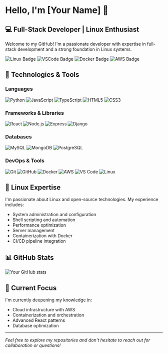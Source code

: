 # Hello, I'm [Your Name] 👋

## 💻 Full-Stack Developer | Linux Enthusiast

Welcome to my GitHub! I'm a passionate developer with expertise in full-stack development and a strong foundation in Linux systems.

![Linux Badge](https://img.shields.io/badge/OS-Linux-informational?style=flat&logo=linux&logoColor=white&color=2bbc8a)
![VSCode Badge](https://img.shields.io/badge/Editor-VSCode-informational?style=flat&logo=visual-studio-code&logoColor=white&color=2bbc8a)
![Docker Badge](https://img.shields.io/badge/Tools-Docker-informational?style=flat&logo=docker&logoColor=white&color=2bbc8a)
![AWS Badge](https://img.shields.io/badge/Cloud-AWS-informational?style=flat&logo=amazon-aws&logoColor=white&color=2bbc8a)

## 🔧 Technologies & Tools

### Languages
![Python](https://img.shields.io/badge/-Python-3776AB?style=flat&logo=python&logoColor=white)
![JavaScript](https://img.shields.io/badge/-JavaScript-F7DF1E?style=flat&logo=javascript&logoColor=black)
![TypeScript](https://img.shields.io/badge/-TypeScript-3178C6?style=flat&logo=typescript&logoColor=white)
![HTML5](https://img.shields.io/badge/-HTML5-E34F26?style=flat&logo=html5&logoColor=white)
![CSS3](https://img.shields.io/badge/-CSS3-1572B6?style=flat&logo=css3&logoColor=white)

### Frameworks & Libraries
![React](https://img.shields.io/badge/-React-61DAFB?style=flat&logo=react&logoColor=black)
![Node.js](https://img.shields.io/badge/-Node.js-339933?style=flat&logo=node.js&logoColor=white)
![Express](https://img.shields.io/badge/-Express-000000?style=flat&logo=express&logoColor=white)
![Django](https://img.shields.io/badge/-Django-092E20?style=flat&logo=django&logoColor=white)

### Databases
![MySQL](https://img.shields.io/badge/-MySQL-4479A1?style=flat&logo=mysql&logoColor=white)
![MongoDB](https://img.shields.io/badge/-MongoDB-47A248?style=flat&logo=mongodb&logoColor=white)
![PostgreSQL](https://img.shields.io/badge/-PostgreSQL-336791?style=flat&logo=postgresql&logoColor=white)

### DevOps & Tools
![Git](https://img.shields.io/badge/-Git-F05032?style=flat&logo=git&logoColor=white)
![GitHub](https://img.shields.io/badge/-GitHub-181717?style=flat&logo=github&logoColor=white)
![Docker](https://img.shields.io/badge/-Docker-2496ED?style=flat&logo=docker&logoColor=white)
![AWS](https://img.shields.io/badge/-AWS-232F3E?style=flat&logo=amazon-aws&logoColor=white)
![VS Code](https://img.shields.io/badge/-VS%20Code-007ACC?style=flat&logo=visual-studio-code&logoColor=white)
![Linux](https://img.shields.io/badge/-Linux-FCC624?style=flat&logo=linux&logoColor=black)

## 🐧 Linux Expertise

I'm passionate about Linux and open-source technologies. My experience includes:

- System administration and configuration
- Shell scripting and automation
- Performance optimization
- Server management
- Containerization with Docker
- CI/CD pipeline integration

## 📊 GitHub Stats

![Your GitHub stats](https://github-readme-stats.vercel.app/api?username=YourGitHubUsername&show_icons=true&theme=tokyonight)

## 🌱 Current Focus

I'm currently deepening my knowledge in:
- Cloud infrastructure with AWS
- Containerization and orchestration
- Advanced React patterns
- Database optimization


---

*Feel free to explore my repositories and don't hesitate to reach out for collaboration or questions!*
